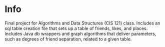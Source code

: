 Info
====

Final project for Algorithms and Data Structures (CIS 121) class.
Includes an sql table creation file that sets up a table of friends, likes, and places. Includes Java db wrappers and graph algorithms that deliver parameters, such as degrees of friend separation, related to a given table.
